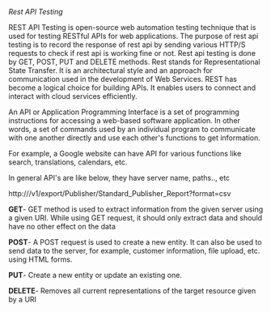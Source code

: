 
*Rest API Testing*

REST API Testing is open-source web automation testing technique that is used for testing RESTful APIs for web applications. The purpose of rest api testing is to record the response of rest api by sending various HTTP/S requests to check if rest api is working fine or not. Rest api testing is done by GET, POST, PUT and DELETE methods. 
Rest stands for Representational State Transfer. It is an architectural style and an approach for communication used in the development of Web Services. REST has become a logical choice for building APIs. It enables users to connect and interact with cloud services efficiently.

An API or Application Programming Interface is a set of programming instructions for accessing a web-based software application.
In other words, a set of commands used by an individual program to communicate with one another directly and use each other's functions to get information.

For example, a Google website can have API for various functions like search, translations, calendars, etc.

In general API's are like below, they have server name, paths.., etc

http://<server name>/v1/export/Publisher/Standard_Publisher_Report?format=csv
  
**GET**- GET method is used to extract information from the given server using a given URI. While using GET request, it should only              extract data and should have no other effect on the data
  
**POST**-  A POST request is used to create a new entity. It can also be used to send data to the server, for example, customer                    information, file upload, etc. using HTML forms.

 **PUT**-   Create a new entity or update an existing one.
 
**DELETE**- Removes all current representations of the target resource given by a URI
